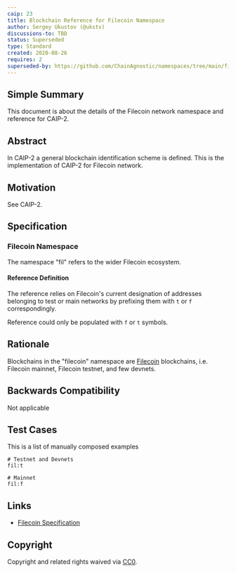 ```yaml
---
caip: 23
title: Blockchain Reference for Filecoin Namespace
author: Sergey Ukustov (@ukstv)
discussions-to: TBD
status: Superseded
type: Standard
created: 2020-08-26
requires: 2
superseded-by: https://github.com/ChainAgnostic/namespaces/tree/main/fil
---
```


## Simple Summary

This document is about the details of the Filecoin network namespace and reference for CAIP-2.

## Abstract
In CAIP-2 a general blockchain identification scheme is defined. This is the
implementation of CAIP-2 for Filecoin network.

## Motivation
See CAIP-2.

## Specification

### Filecoin Namespace

The namespace "fil" refers to the wider Filecoin ecosystem.

#### Reference Definition

The reference relies on Filecoin's current designation of addresses belonging to test or main networks by prefixing them
with `t` or `f` correspondingly.

Reference could only be populated with `f` or `t` symbols.

## Rationale

Blockchains in the "filecoin" namespace are [Filecoin](https://filecoin.io) blockchains, i.e. Filecoin mainnet, Filecoin testnet, and few devnets.

## Backwards Compatibility

Not applicable

## Test Cases

This is a list of manually composed examples

```
# Testnet and Devnets
fil:t

# Mainnet
fil:f
```

## Links

- [Filecoin Specification](https://beta.spec.filecoin.io/appendix/address/)

## Copyright

Copyright and related rights waived via [CC0](https://creativecommons.org/publicdomain/zero/1.0/).
